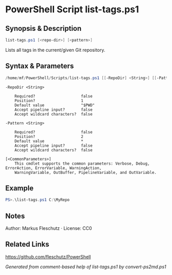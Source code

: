 # PowerShell Script list-tags.ps1

## Synopsis & Description
```powershell
list-tags.ps1 [<repo-dir>] [<pattern>]
```

Lists all tags in the current/given Git repository.

## Syntax & Parameters
```powershell
/home/mf/PowerShell/Scripts/list-tags.ps1 [[-RepoDir] <String>] [[-Pattern] <String>] [<CommonParameters>]
```

```
-RepoDir <String>
    
    Required?                    false
    Position?                    1
    Default value                "$PWD"
    Accept pipeline input?       false
    Accept wildcard characters?  false
```

```
-Pattern <String>
    
    Required?                    false
    Position?                    2
    Default value                *
    Accept pipeline input?       false
    Accept wildcard characters?  false
```

```
[<CommonParameters>]
    This cmdlet supports the common parameters: Verbose, Debug, ErrorAction, ErrorVariable, WarningAction, 
    WarningVariable, OutBuffer, PipelineVariable, and OutVariable.
```

## Example
```powershell
PS>.\list-tags.ps1 C:\MyRepo
```


## Notes
Author: Markus Fleschutz · License: CC0

## Related Links
https://github.com/fleschutz/PowerShell

*Generated from comment-based help of list-tags.ps1 by convert-ps2md.ps1*
